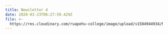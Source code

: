 ```yaml
---
title: Newsletter 4
date: 2020-03-23T06:27:59.429Z
file: >-
  https://res.cloudinary.com/ruapehu-college/image/upload/v1584944934/Newsletter_4-2020_lzzq3k.pdf
---
```


